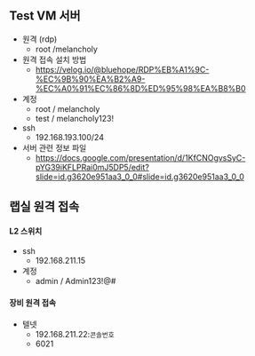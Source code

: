 ## Test VM 서버
- 원격 (rdp)
	- root /melancholy
- 원격 접속 설치 방법
	- https://velog.io/@bluehope/RDP%EB%A1%9C-%EC%9B%90%EA%B2%A9-%EC%A0%91%EC%86%8D%ED%95%98%EA%B8%B0
- 계정
	- root / melancholy
	- test / melancholy123!
- ssh
	- 192.168.193.100/24
- 서버 관련 정보 파일
	- https://docs.google.com/presentation/d/1KfCNOgvsSyC-pYG39iKFLPRai0mJ5DP5/edit?slide=id.g3620e951aa3_0_0#slide=id.g3620e951aa3_0_0
## 랩실 원격 접속
#### L2 스위치
- ssh
	- 192.168.211.15
- 계정
	- admin / Admin123!@#
#### 장비 원격 접속
- 텔넷
	- 192.168.211.22:`콘솔번호`
	- 6021